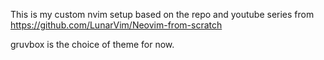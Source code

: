 This is my custom nvim setup based on the repo and youtube series from https://github.com/LunarVim/Neovim-from-scratch

gruvbox is the choice of theme for now.
